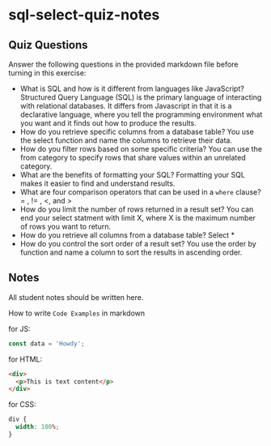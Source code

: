 # sql-select-quiz-notes

## Quiz Questions

Answer the following questions in the provided markdown file before turning in this exercise:

- What is SQL and how is it different from languages like JavaScript?
  Structured Query Language (SQL) is the primary language of interacting with relational databases. It differs from Javascript in that it is a declarative language, where you tell the programming environment what you want and it finds out how to produce the results.
- How do you retrieve specific columns from a database table?
  You use the select function and name the columns to retrieve their data.
- How do you filter rows based on some specific criteria?
  You can use the from category to specify rows that share values within an unrelated category.
- What are the benefits of formatting your SQL?
  Formatting your SQL makes it easier to find and understand results.
- What are four comparison operators that can be used in a `where` clause?
  = , != , <, and >
- How do you limit the number of rows returned in a result set?
  You can end your select statment with limit X, where X is the maximum number of rows you want to return.
- How do you retrieve all columns from a database table?
  Select \*
- How do you control the sort order of a result set?
  You use the order by function and name a column to sort the results in ascending order.

## Notes

All student notes should be written here.

How to write `Code Examples` in markdown

for JS:

```javascript
const data = 'Howdy';
```

for HTML:

```html
<div>
  <p>This is text content</p>
</div>
```

for CSS:

```css
div {
  width: 100%;
}
```
